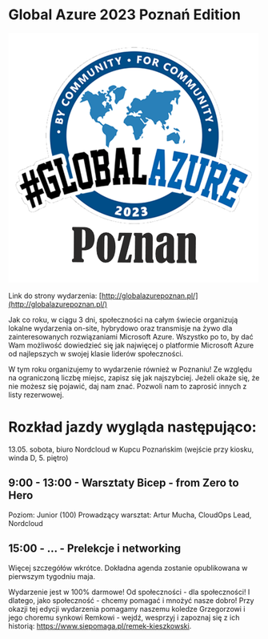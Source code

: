 # Global Azure 2023 Poznań Edition

![Global Azure 2023 Poznań Edition](global-azure-2023-poznan.png)

Link do strony wydarzenia: [http://globalazurepoznan.pl/](http://globalazurepoznan.pl/)

Jak co roku, w ciągu 3 dni, społeczności na całym świecie organizują lokalne wydarzenia on-site, hybrydowo oraz transmisje na żywo dla zainteresowanych rozwiązaniami Microsoft Azure. Wszystko po to, by dać Wam możliwość dowiedzieć się jak najwięcej o platformie Microsoft Azure od najlepszych w swojej klasie liderów społeczności.

W tym roku organizujemy to wydarzenie również w Poznaniu! Ze względu na ograniczoną liczbę miejsc, zapisz się jak najszybciej. Jeżeli okaże się, że nie możesz się pojawić, daj nam znać. Pozwoli nam to zaprosić innych z listy rezerwowej.

# Rozkład jazdy wygląda następująco:
13.05. sobota, biuro Nordcloud w Kupcu Poznańskim (wejście przy kiosku, winda D, 5. piętro)

## 9:00 - 13:00 - Warsztaty Bicep - from Zero to Hero

Poziom: Junior (100)
Prowadzący warsztat: Artur Mucha, CloudOps Lead, Nordcloud

## 15:00 - … - Prelekcje i networking

Więcej szczegółów wkrótce. Dokładna agenda zostanie opublikowana w pierwszym tygodniu maja.

Wydarzenie jest w 100% darmowe! Od społeczności - dla społeczności! I dlatego, jako społeczność - chcemy pomagać i mnożyć nasze dobro! Przy okazji tej edycji wydarzenia pomagamy naszemu koledze Grzegorzowi i jego choremu synkowi Remkowi - wejdź, wesprzyj i zapoznaj się z ich historią: https://www.siepomaga.pl/remek-kieszkowski.

